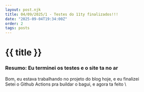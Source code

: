 ```yaml
---
layout: post.njk
title: 04/09/2025/1 - Testes do 11ty finalizados!!!
date: "2025-09-04T19:34:00Z"
order: 2
tags: posts
---
```

# {{ title }}

### Resumo: Eu terminei os testes e o site ta no ar

Bom, eu estava trabalhando no projeto do blog hoje, e eu finalizei \
Setei o Github Actions pra buildar o bagui, e agora ta feito \
